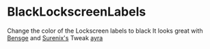 BlackLockscreenLabels
=====================

Change the color of the Lockscreen labels to black
It looks great with [Bensge](http://www.bensge.com) and [Surenix's](http://surenix.me) Tweak [ayra](http://www.idownloadblog.com/2013/07/18/ayra/)

